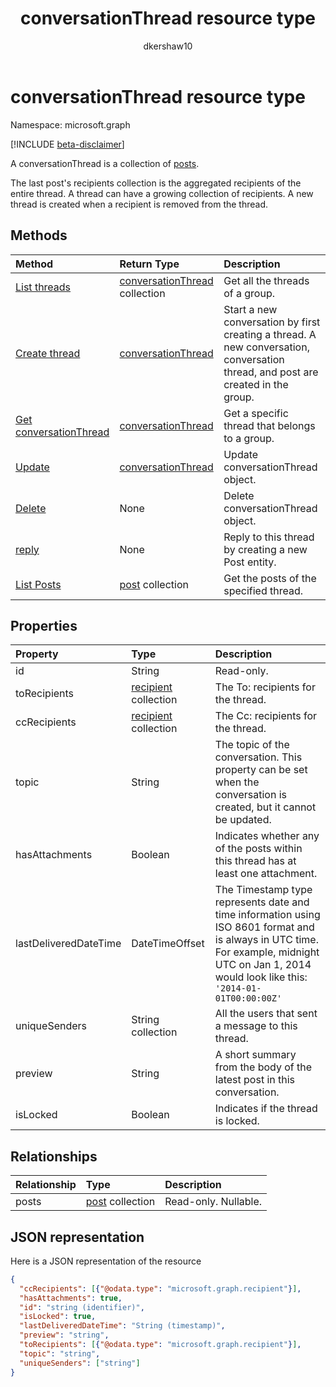﻿---
title: "conversationThread resource type"
description: "A conversationThread is a collection of posts."
author: "dkershaw10"
localization_priority: Normal
ms.prod: "groups"
doc_type: resourcePageType
---

# conversationThread resource type

Namespace: microsoft.graph

[!INCLUDE [beta-disclaimer](../../includes/beta-disclaimer.md)]

A conversationThread is a collection of [posts](post.md).

The last post's recipients collection is the aggregated recipients of the entire thread. A thread can have a growing collection of recipients.
A new thread is created when a recipient is removed from the thread.

## Methods

| Method                                                     | Return Type                                            | Description                                                                                                                      |
| :--------------------------------------------------------- | :----------------------------------------------------- | :------------------------------------------------------------------------------------------------------------------------------- |
| [List threads](../api/group-list-threads.md)               | [conversationThread](conversationthread.md) collection | Get all the threads of a group.                                                                                                  |
| [Create thread](../api/group-post-threads.md)              | [conversationThread](conversationthread.md)            | Start a new conversation by first creating a thread. A new conversation, conversation thread, and post are created in the group. |
| [Get conversationThread](../api/conversationthread-get.md) | [conversationThread](conversationthread.md)            | Get a specific thread that belongs to a group.                                                                                   |
| [Update](../api/conversationthread-update.md)              | [conversationThread](conversationthread.md)            | Update conversationThread object.                                                                                                |
| [Delete](../api/conversationthread-delete.md)              | None                                                   | Delete conversationThread object.                                                                                                |
| [reply](../api/conversationthread-reply.md)                | None                                                   | Reply to this thread by creating a new Post entity.                                                                              |
| [List Posts](../api/conversationthread-list-posts.md)      | [post](post.md) collection                             | Get the posts of the specified thread.                                                                                           |

## Properties

| Property              | Type                                 | Description                                                                                                                                                                                      |
| :-------------------- | :----------------------------------- | :----------------------------------------------------------------------------------------------------------------------------------------------------------------------------------------------- |
| id                    | String                               | Read-only.                                                                                                                                                                                       |
| toRecipients          | [recipient](recipient.md) collection | The To: recipients for the thread.                                                                                                                                                               |
| ccRecipients          | [recipient](recipient.md) collection | The Cc: recipients for the thread.                                                                                                                                                               |
| topic                 | String                               | The topic of the conversation. This property can be set when the conversation is created, but it cannot be updated.                                                                              |
| hasAttachments        | Boolean                              | Indicates whether any of the posts within this thread has at least one attachment.                                                                                                               |
| lastDeliveredDateTime | DateTimeOffset                       | The Timestamp type represents date and time information using ISO 8601 format and is always in UTC time. For example, midnight UTC on Jan 1, 2014 would look like this: `'2014-01-01T00:00:00Z'` |
| uniqueSenders         | String collection                    | All the users that sent a message to this thread.                                                                                                                                                |
| preview               | String                               | A short summary from the body of the latest post in this conversation.                                                                                                                           |
| isLocked              | Boolean                              | Indicates if the thread is locked.                                                                                                                                                               |

## Relationships

| Relationship | Type                       | Description          |
| :----------- | :------------------------- | :------------------- |
| posts        | [post](post.md) collection | Read-only. Nullable. |

## JSON representation

Here is a JSON representation of the resource

<!-- {
  "blockType": "resource",
  "optionalProperties": [
    "posts"
  ],
  "keyProperty": "id",
  "@odata.type": "microsoft.graph.conversationThread"
}-->

```json
{
  "ccRecipients": [{"@odata.type": "microsoft.graph.recipient"}],
  "hasAttachments": true,
  "id": "string (identifier)",
  "isLocked": true,
  "lastDeliveredDateTime": "String (timestamp)",
  "preview": "string",
  "toRecipients": [{"@odata.type": "microsoft.graph.recipient"}],
  "topic": "string",
  "uniqueSenders": ["string"]
}

```

<!-- uuid: 8fcb5dbc-d5aa-4681-8e31-b001d5168d79
2015-10-25 14:57:30 UTC -->

<!--
{
  "type": "#page.annotation",
  "description": "conversationThread resource",
  "keywords": "",
  "section": "documentation",
  "tocPath": "",
  "suppressions": []
}
-->
